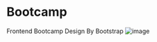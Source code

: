 # Bootcamp
Frontend Bootcamp Design By Bootstrap
![image](https://github.com/MahmoudAMahmoud/Bootcamp/assets/90136352/c1ea5879-20ee-4a79-a9dd-c86d7aba0ecf)
